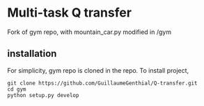 # Multi-task Q transfer

Fork of gym repo, with mountain_car.py modified in /gym


## installation
For simplicity, gym repo is cloned in the repo. To install project, 

```
git clone https://github.com/GuillaumeGenthial/Q-transfer.git
cd gym
python setup.py develop
```


